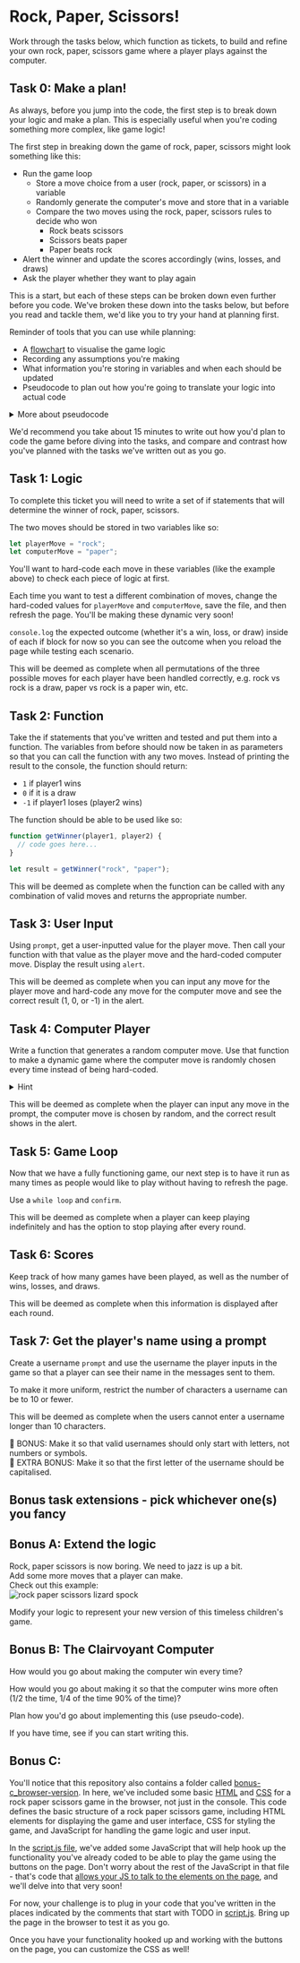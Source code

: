 # Rock, Paper, Scissors!

Work through the tasks below, which function as tickets, to build and refine your own rock, paper, scissors game where a player plays against the computer.

## Task 0: Make a plan!

As always, before you jump into the code, the first step is to break down your logic and make a plan. This is especially useful when you're coding something more complex, like game logic!

The first step in breaking down the game of rock, paper, scissors might look something like this:

- Run the game loop
  - Store a move choice from a user (rock, paper, or scissors) in a variable
  - Randomly generate the computer's move and store that in a variable
  - Compare the two moves using the rock, paper, scissors rules to decide who won
    - Rock beats scissors
    - Scissors beats paper
    - Paper beats rock
- Alert the winner and update the scores accordingly (wins, losses, and draws)
- Ask the player whether they want to play again

This is a start, but each of these steps can be broken down even further before you code. We've broken these down into the tasks below, but before you read and tackle them, we'd like you to try your hand at planning first.

Reminder of tools that you can use while planning:

- A [flowchart](https://app.diagrams.net/) to visualise the game logic
- Recording any assumptions you're making
- What information you're storing in variables and when each should be updated
- Pseudocode to plan out how you're going to translate your logic into actual code

<details>
<summary>More about pseudocode</summary>

Pseudocode is a way of writing out the logic of a program in a natural language that's easy to understand, without worrying about the specific syntax of any particular programming language. Developers use it to plan out their code.

By writing out the logic of a program in pseudocode, you can focus on the high-level concepts and flow of the program before worrying about the details of the syntax. This can make it easier to wrap your head around complex programming concepts and make sure you're approaching the problem in the right way.

It can help you communicate your ideas to others as well. Pseudocode is often used in technical documentation and specifications to describe the behavior of a program in a clear and concise way.

Here's an example of how pseudocode might be used to plan out a simple JavaScript program that calculates the average of an array of numbers:

// Define an array of numbers

// Initialize a variable to hold the sum of the numbers, and start it at 0

// Use a for loop to loop through the array and add each number to the sum

// Calculate the average by dividing the sum by the number of numbers

// Log the average to the console

This pseudocode is written in a way that's easy to understand, even if you're not familiar with JavaScript syntax. Once you've worked out the logic of your program using pseudocode, you can then translate it into actual JavaScript code.

</details>

We'd recommend you take about 15 minutes to write out how you'd plan to code the game before diving into the tasks, and compare and contrast how you've planned with the tasks we've written out as you go.

## Task 1: Logic

To complete this ticket you will need to write a set of if statements that will determine the winner of rock, paper, scissors.

The two moves should be stored in two variables like so:

```js
let playerMove = "rock";
let computerMove = "paper";
```

You'll want to hard-code each move in these variables (like the example above) to check each piece of logic at first.

Each time you want to test a different combination of moves, change the hard-coded values for `playerMove` and `computerMove`, save the file, and then refresh the page. You'll be making these dynamic very soon!

`console.log` the expected outcome (whether it's a win, loss, or draw) inside of each if block for now so you can see the outcome when you reload the page while testing each scenario.

This will be deemed as complete when all permutations of the three possible moves for each player have been handled correctly, e.g. rock vs rock is a draw, paper vs rock is a paper win, etc.

## Task 2: Function

Take the if statements that you've written and tested and put them into a function. The variables from before should now be taken in as parameters so that you can call the function with any two moves. Instead of printing the result to the console, the function should return:

- `1` if player1 wins
- `0` if it is a draw
- `-1` if player1 loses (player2 wins)

The function should be able to be used like so:

```js
function getWinner(player1, player2) {
  // code goes here...
}

let result = getWinner("rock", "paper");
```

This will be deemed as complete when the function can be called with any combination of valid moves and returns the appropriate number.

## Task 3: User Input

Using `prompt`, get a user-inputted value for the player move. Then call your function with that value as the player move and the hard-coded computer move. Display the result using `alert`.

This will be deemed as complete when you can input any move for the player move and hard-code any move for the computer move and see the correct result (1, 0, or -1) in the alert.

## Task 4: Computer Player

Write a function that generates a random computer move. Use that function to make a dynamic game where the computer move is randomly chosen every time instead of being hard-coded.

<details>
<summary>Hint</summary>
`Math.random()` might be useful!
</details>

This will be deemed as complete when the player can input any move in the prompt, the computer move is chosen by random, and the correct result shows in the alert.

## Task 5: Game Loop

Now that we have a fully functioning game, our next step is to have it run as many times as people would like to play without having to refresh the page.

Use a `while loop` and `confirm`.

This will be deemed as complete when a player can keep playing indefinitely and has the option to stop playing after every round.

## Task 6: Scores

Keep track of how many games have been played, as well as the number of wins, losses, and draws.

This will be deemed as complete when this information is displayed after each round.

## Task 7: Get the player's name using a prompt

Create a username `prompt` and use the username the player inputs in the game so that a player can see their name in the messages sent to them.

To make it more uniform, restrict the number of characters a username can be to 10 or fewer.

This will be deemed as complete when the users cannot enter a username longer than 10 characters.

🌟 BONUS: Make it so that valid usernames should only start with letters, not numbers or symbols.  
🌟 EXTRA BONUS: Make it so that the first letter of the username should be capitalised.

## Bonus task extensions - pick whichever one(s) you fancy

## Bonus A: Extend the logic

Rock, paper scissors is now boring. We need to jazz is up a bit.  
Add some more moves that a player can make.  
Check out this example:  
![rock paper scissors lizard spock](./RPSLS.jpeg)

Modify your logic to represent your new version of this timeless children's game.

## Bonus B: The Clairvoyant Computer

How would you go about making the computer win every time?

How would you go about making it so that the computer wins more often (1/2 the time, 1/4 of the time 90% of the time)?

Plan how you'd go about implementing this (use pseudo-code).

If you have time, see if you can start writing this.

## Bonus C:

You'll notice that this repository also contains a folder called [bonus-c_browser-version](bonus-c_browser-version/). In here, we've included some basic [HTML](bonus-c_browser-version/index.html) and [CSS](bonus-c_browser-version/style.css) for a rock paper scissors game in the browser, not just in the console. This code defines the basic structure of a rock paper scissors game, including HTML elements for displaying the game and user interface, CSS for styling the game, and JavaScript for handling the game logic and user input.

In the [script.js file](bonus-c_browser-version/script.js), we've added some JavaScript that will help hook up the functionality you've already coded to be able to play the game using the buttons on the page. Don't worry about the rest of the JavaScript in that file - that's code that [allows your JS to talk to the elements on the page](https://developer.mozilla.org/en-US/docs/Web/API/Document_Object_Model/Introduction), and we'll delve into that very soon!

For now, your challenge is to plug in your code that you've written in the places indicated by the comments that start with TODO in [script.js](bonus-c_browser-version/script.js). Bring up the page in the browser to test it as you go.

Once you have your functionality hooked up and working with the buttons on the page, you can customize the CSS as well!
